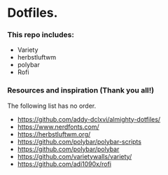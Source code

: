 # Dotfiles.

### This repo includes:

* Variety
* herbstluftwm
* polybar
* Rofi

### Resources and inspiration (Thank you all!)

The following list has no order.

* https://github.com/addy-dclxvi/almighty-dotfiles/                                     
* https://www.nerdfonts.com/
* https://herbstluftwm.org/
* https://github.com/polybar/polybar-scripts
* https://github.com/polybar/polybar
* https://github.com/varietywalls/variety/
* https://github.com/adi1090x/rofi
